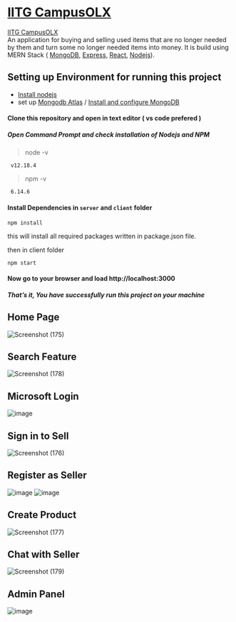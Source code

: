 # [**IITG CampusOLX**](https://iitg-c-olx.herokuapp.com/)

[IITG CampusOLX](https://durgeshmeena.github.io/CampusOLX/) <br>
An application for buying and selling used items that are no longer needed by them and turn some no longer needed items into money.
It is build using MERN Stack ( [MongoDB](https://www.mongodb.com/), [Express](https://expressjs.com), [React](https://reactjs.org/), [Nodejs](https://nodejs.org)).


## Setting up Environment for running this project
  * [Install nodejs](https://nodejs.org/en/download/package-manager/#windows)
  * set up  [Mongodb Atlas](https://www.knowi.com/blog/getting-started-with-mongodb-atlas-overview-and-tutorial/) / [Install and configure MongoDB](https://medium.com/@LondonAppBrewery/how-to-download-install-mongodb-on-windows-4ee4b3493514)


#### Clone this repository and open in text editor ( vs code prefered )  
 
 ##### Open Command Prompt and check installation of Nodejs and NPM
    
   > node -v
   >  
     v12.18.4 
     
   
   > npm -v
   > 
     6.14.6
  
  #### Install Dependencies in `server` and `client` folder
    npm install
this will install all required packages written in package.json file.

then in client folder

    npm start

 #### Now go to your browser and load http://localhost:3000 
 ##### That’s it, You have successfully run this project on your machine

##
## Home Page 
![Screenshot (175)](https://user-images.githubusercontent.com/57959076/178921105-5d33b124-0175-4ecd-bdf4-853659ba12d5.png)
##
## Search Feature
![Screenshot (178)](https://user-images.githubusercontent.com/57959076/178921068-12293790-66d3-429f-aaa3-18eaa1fc8da5.png)
##
## Microsoft Login
![image](https://user-images.githubusercontent.com/58581435/180763870-82459e2e-45a1-4136-a122-c445e423c177.png)
##
## Sign in to Sell
![Screenshot (176)](https://user-images.githubusercontent.com/57959076/178921100-9d19aec3-3173-41a9-b3da-78ad404cbb76.png)
##
## Register as Seller
![image](https://user-images.githubusercontent.com/58581435/180764146-b132d5fa-05f8-43c0-a66f-60b0ee70726d.png)
![image](https://user-images.githubusercontent.com/58581435/180764283-a9768868-8163-4f1f-8fe7-52ebd385a219.png)

##
## Create Product
![Screenshot (177)](https://user-images.githubusercontent.com/57959076/178921092-9f3e03ea-c01e-483b-883d-697217cf8ccc.png)
##
## Chat with Seller
![Screenshot (179)](https://user-images.githubusercontent.com/57959076/178921949-c0fdd259-e0a3-4a4f-88da-7cdf08b990fd.png)
##
## Admin Panel 
![image](https://user-images.githubusercontent.com/58581435/180763161-8f5ac642-5fe6-4f61-88cc-df9dd0681a6d.png)


